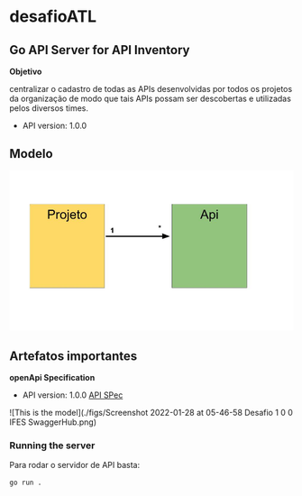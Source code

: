 # desafioATL

## Go API Server for API Inventory

**Objetivo**

centralizar o cadastro de todas as APIs
desenvolvidas por todos os projetos da organização de modo que tais APIs possam ser
descobertas e utilizadas pelos diversos times.

- API version: 1.0.0

## Modelo
![This is the model](./figs/Model.jpg)



## Artefatos importantes
**openApi Specification**

- API version: 1.0.0
[API SPec](./api/swagger.yalm)

![This is the model](./figs/Screenshot 2022-01-28 at 05-46-58 Desafio 1 0 0 IFES SwaggerHub.png)










### Running the server
Para rodar o servidor de API basta:

```
go run .
```

